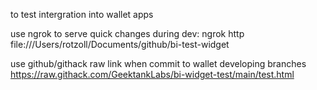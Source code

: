 to test intergration into wallet apps

use ngrok to serve quick changes during dev:
ngrok http file:///Users/rotzoll/Documents/github/bi-test-widget

use github/githack raw link when commit to wallet developing branches
https://raw.githack.com/GeektankLabs/bi-widget-test/main/test.html